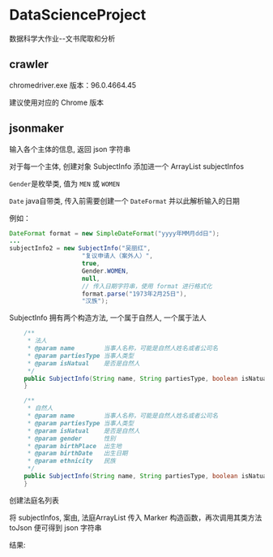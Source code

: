 # DataScienceProject
数据科学大作业--文书爬取和分析

## crawler

chromedriver.exe 版本：96.0.4664.45

建议使用对应的 Chrome 版本

## jsonmaker

输入各个主体的信息, 返回 json 字符串

对于每一个主体, 创建对象 SubjectInfo 添加进一个 ArrayList subjectInfos

`Gender`是枚举类, 值为 `MEN` 或 `WOMEN`

`Date` java自带类, 传入前需要创建一个 `DateFormat` 并以此解析输入的日期

例如：

```java
DateFormat format = new SimpleDateFormat("yyyy年MM月dd日");
...
subjectInfo2 = new SubjectInfo("吴丽红",
                    "复议申请人（案外人）",
                    true,
                    Gender.WOMEN,
                    null,
                    // 传入日期字符串，使用 format 进行格式化
                    format.parse("1973年2月25日"),
                    "汉族");
```

SubjectInfo 拥有两个构造方法, 一个属于自然人, 一个属于法人

```java
    /**
     * 法人
     * @param name        当事人名称，可能是自然人姓名或者公司名
     * @param partiesType 当事人类型
     * @param isNatual    是否是自然人
     */
    public SubjectInfo(String name, String partiesType, boolean isNatual) {
    }

    /**
     * 自然人
     * @param name        当事人名称，可能是自然人姓名或者公司名
     * @param partiesType 当事人类型
     * @param isNatual    是否是自然人
     * @param gender      性别
     * @param birthPlace  出生地
     * @param birthDate   出生日期
     * @param ethnicity   民族
     */
    public SubjectInfo(String name, String partiesType, boolean isNatual, Gender gender, String birthPlace, Date birthDate, String ethnicity) {
    }
```

创建法庭名列表

将 subjectInfos, 案由, 法庭ArrayList 传入 Marker 构造函数，再次调用其类方法 toJson 便可得到 json 字符串

结果:

